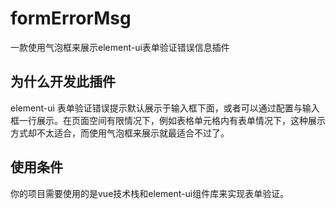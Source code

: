 # formErrorMsg
一款使用气泡框来展示element-ui表单验证错误信息插件


## 为什么开发此插件

element-ui 表单验证错误提示默认展示于输入框下面，或者可以通过配置与输入框一行展示。在页面空间有限情况下，例如表格单元格内有表单情况下，这种展示方式却不太适合，而使用气泡框来展示就最适合不过了。


## 使用条件
你的项目需要使用的是vue技术栈和element-ui组件库来实现表单验证。
